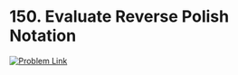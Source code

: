 # 150. Evaluate Reverse Polish Notation

[![Problem Link](../assets/leetcode.svg)](https://leetcode.com/problems/evaluate-reverse-polish-notation//1/#)
